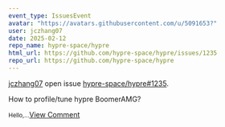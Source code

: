 ```yaml
---
event_type: IssuesEvent
avatar: "https://avatars.githubusercontent.com/u/5091653?"
user: jczhang07
date: 2025-02-12
repo_name: hypre-space/hypre
html_url: https://github.com/hypre-space/hypre/issues/1235
repo_url: https://github.com/hypre-space/hypre
---
```


<a href='https://github.com/jczhang07' target='_blank'>jczhang07</a> open issue <a href='https://github.com/hypre-space/hypre/issues/1235' target='_blank'>hypre-space/hypre#1235</a>.

<p>How to profile/tune hypre BoomerAMG?</p><small>Hello,...</small><a href='https://github.com/hypre-space/hypre/issues/1235' target='_blank'>View Comment</a>